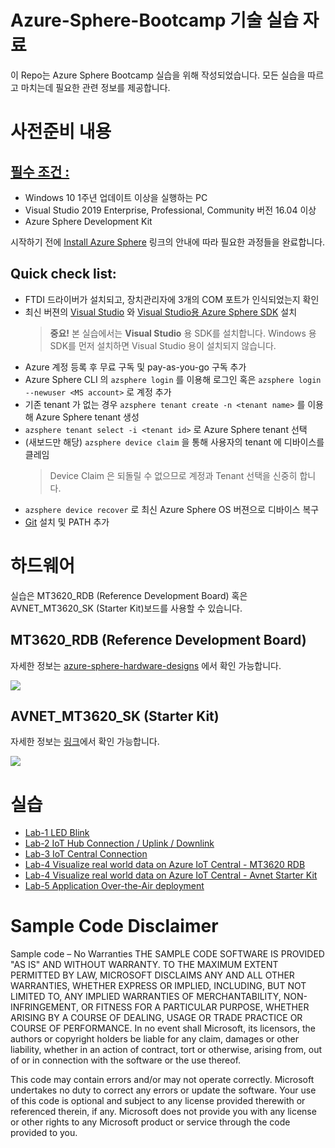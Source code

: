 # Azure-Sphere-Bootcamp 기술 실습 자료

이 Repo는 Azure Sphere Bootcamp 실습을 위해 작성되었습니다. 모든 실습을 따르고 마치는데 필요한 관련 정보를 제공합니다. 

# 사전준비 내용

## [필수 조건 :](https://docs.microsoft.com/ko-kr/azure-sphere/install/install)

- Windows 10 1주년 업데이트 이상을 실행하는 PC
- Visual Studio 2019 Enterprise, Professional, Community 버전 16.04 이상
- Azure Sphere Development Kit

시작하기 전에 [Install Azure Sphere](https://docs.microsoft.com/ko-kr/azure-sphere/install/overview) 링크의 안내에 따라 필요한 과정들을 완료합니다. 

## Quick check list:
- FTDI 드라이버가 설치되고, 장치관리자에 3개의 COM 포트가 인식되었는지 확인
- 최신 버젼의 [Visual Studio](https://www.visualstudio.com/) 와 [Visual Studio용 Azure Sphere SDK](https://docs.microsoft.com/ko-kr/azure-sphere/install/install-sdk) 설치
    > **중요!** 본 실습에서는 **Visual Studio** 용 SDK를 설치합니다. 
    Windows 용 SDK를 먼저 설치하면 Visual Studio 용이 설치되지 않습니다.
- Azure 계정 등록 후 무료 구독 및 pay-as-you-go 구독 추가
- Azure Sphere CLI 의 `azsphere login` 를 이용해 로그인 혹은 `azsphere login --newuser <MS account>` 로 계정 추가
- 기존 tenant 가 없는 경우 `azsphere tenant create -n <tenant name>` 를 이용해 Azure Sphere tenant 생성
- `azsphere tenant select -i <tenant id>` 로 Azure Sphere tenant 선택
- (새보드만 해당) `azsphere device claim` 을 통해 사용자의 tenant 에 디바이스를 클레임
    > Device Claim 은 되돌릴 수 없으므로 계정과 Tenant 선택을 신중히 합니다.
- `azsphere device recover` 로 최신 Azure Sphere OS 버젼으로 디바이스 복구
- [Git](https://git-scm.com/download/win) 설치 및 PATH 추가


# 하드웨어
실습은 MT3620_RDB (Reference Development Board) 혹은 AVNET_MT3620_SK (Starter Kit)보드를 사용할 수 있습니다.

## MT3620_RDB (Reference Development Board)
자세한 정보는 [azure-sphere-hardware-designs](https://github.com/Azure/azure-sphere-hardware-designs) 에서 확인 가능합니다.

![](images/RDB.png)

## AVNET_MT3620_SK (Starter Kit)
자세한 정보는 [링크](https://www.element14.com/community/community/designcenter/azure-sphere-starter-kits)에서 확인 가능합니다.

![](images/AzureSphereKit_front.png)


# 실습
- [Lab-1 LED Blink](Lab-1.md) 
- [Lab-2 IoT Hub Connection / Uplink / Downlink ](Lab-2.md)
- [Lab-3 IoT Central Connection](Lab-3.md)
- [Lab-4 Visualize real world data on Azure IoT Central - MT3620 RDB](Lab-4.md)
- [Lab-4 Visualize real world data on Azure IoT Central - Avnet Starter Kit](Lab-4-1.md)
- [Lab-5 Application Over-the-Air deployment](Lab-5.md)


# Sample Code Disclaimer
Sample code – No Warranties THE SAMPLE CODE SOFTWARE IS PROVIDED "AS IS" AND WITHOUT WARRANTY. TO THE MAXIMUM EXTENT PERMITTED BY LAW, MICROSOFT DISCLAIMS ANY AND ALL OTHER WARRANTIES, WHETHER EXPRESS OR IMPLIED, INCLUDING, BUT NOT LIMITED TO, ANY IMPLIED WARRANTIES OF MERCHANTABILITY, NON-INFRINGEMENT, OR FITNESS FOR A PARTICULAR PURPOSE, WHETHER ARISING BY A COURSE OF DEALING, USAGE OR TRADE PRACTICE OR COURSE OF PERFORMANCE. In no event shall Microsoft, its licensors, the authors or copyright holders be liable for any claim, damages or other liability, whether in an action of contract, tort or otherwise, arising from, out of or in connection with the software or the use thereof.

This code may contain errors and/or may not operate correctly. Microsoft undertakes no duty to correct any errors or update the software. Your use of this code is optional and subject to any license provided therewith or referenced therein, if any. Microsoft does not provide you with any license or other rights to any Microsoft product or service through the code provided to you.